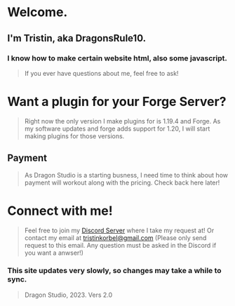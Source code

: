 # Welcome.
## I'm Tristin, aka DragonsRule10.

### I know how to make certain website html, also some javascript.
> If you ever have questions about me, feel free to ask!

# Want a plugin for your Forge Server?
> Right now the only version I make plugins for is 1.19.4 and Forge.
> As my software updates and forge adds support for 1.20, I will start making plugins for those versions.

## Payment
>As Dragon Studio is a starting busness, I need time to think about how payment will workout along with the pricing.
>Check back here later!


# Connect with me!
> Feel free to join my [Discord Server](https://discord.gg/55kXaX8zx4) where I take my request at! 
> Or contact my email at tristinkorbel@gmail.com (Please only send request to this email. Any question must be asked in the Discord if you want a anwser!)


### This site updates very slowly, so changes may take a while to sync.
>Dragon Studio, 2023. Vers 2.0

